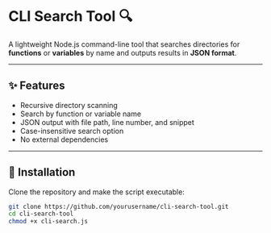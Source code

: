 # CLI Search Tool 🔍

A lightweight Node.js command-line tool that searches directories for **functions** or **variables** by name and outputs results in **JSON format**.

---

## ✨ Features

- Recursive directory scanning
- Search by function or variable name
- JSON output with file path, line number, and snippet
- Case-insensitive search option
- No external dependencies

---

## 🚀 Installation

Clone the repository and make the script executable:

```bash
git clone https://github.com/yourusername/cli-search-tool.git
cd cli-search-tool
chmod +x cli-search.js
```
